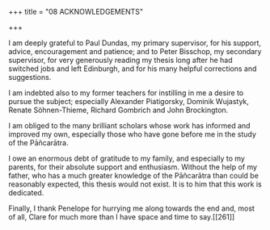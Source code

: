 +++
title = "08 ACKNOWLEDGEMENTS"

+++

I am deeply grateful to Paul Dundas, my primary supervisor, for his support, advice, encouragement and patience; and to Peter Bisschop, my secondary supervisor, for very generously reading my thesis long after he had switched jobs and left Edinburgh, and for his many helpful corrections and suggestions.

I am indebted also to my former teachers for instilling in me a desire to pursue the subject; especially Alexander Piatigorsky, Dominik Wujastyk, Renate Söhnen-Thieme, Richard Gombrich and John Brockington.

I am obliged to the many brilliant scholars whose work has informed and improved my own, especially those who have gone before me in the study of the Pāñcarātra.

I owe an enormous debt of gratitude to my family, and especially to my parents, for their absolute support and enthusiasm. Without the help of my father, who has a much greater knowledge of the Pāñcarātra than could be reasonably expected, this thesis would not exist. It is to him that this work is dedicated.

Finally, I thank Penelope for hurrying me along towards the end and, most of all, Clare for much more than I have space and time to say.[[261]]